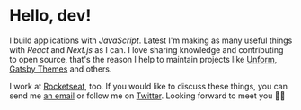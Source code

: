# Hello, dev!

I build applications with _JavaScript_. Latest I'm making as many useful things with _React_ and _Next.js_ as I can. I love sharing knowledge and contributing to open source, that's the reason I help to maintain projects like [Unform](https://github.com/Rocketseat/unform), [Gatsby Themes](https://github.com/Rocketseat/gatsby-themes) and others.

I work at [Rocketseat](https://bit.ly/2BJNrGc), too. If you would like to discuss these things, you can send me [an email](mailto:oi@joaopedro.cc) or follow me on [Twitter](https://twitter.com/jpedroschmitz). Looking forward to meet you 👋🏻
